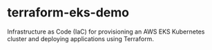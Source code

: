 # terraform-eks-demo
Infrastructure as Code (IaC) for provisioning an AWS EKS Kubernetes cluster and deploying applications using Terraform.
